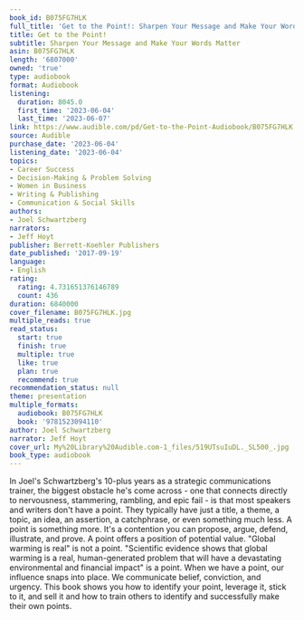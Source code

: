 ```yaml
---
book_id: B075FG7HLK
full_title: 'Get to the Point!: Sharpen Your Message and Make Your Words Matter'
title: Get to the Point!
subtitle: Sharpen Your Message and Make Your Words Matter
asin: B075FG7HLK
length: '6807000'
owned: 'true'
type: audiobook
format: Audiobook
listening:
  duration: 8045.0
  first_time: '2023-06-04'
  last_time: '2023-06-07'
link: https://www.audible.com/pd/Get-to-the-Point-Audiobook/B075FG7HLK
source: Audible
purchase_date: '2023-06-04'
listening_date: '2023-06-04'
topics:
- Career Success
- Decision-Making & Problem Solving
- Women in Business
- Writing & Publishing
- Communication & Social Skills
authors:
- Joel Schwartzberg
narrators:
- Jeff Hoyt
publisher: Berrett-Koehler Publishers
date_published: '2017-09-19'
language:
- English
rating:
  rating: 4.731651376146789
  count: 436
duration: 6840000
cover_filename: B075FG7HLK.jpg
multiple_reads: true
read_status:
  start: true
  finish: true
  multiple: true
  like: true
  plan: true
  recommend: true
recommendation_status: null
theme: presentation
multiple_formats:
  audiobook: B075FG7HLK
  book: '9781523094110'
author: Joel Schwartzberg
narrator: Jeff Hoyt
cover_url: My%20Library%20Audible.com-1_files/519UTsuIuDL._SL500_.jpg
book_type: audiobook
---
```

In Joel's Schwartzberg's 10-plus years as a strategic communications trainer, the biggest obstacle he's come across - one that connects directly to nervousness, stammering, rambling, and epic fail - is that most speakers and writers don't have a point. They typically have just a title, a theme, a topic, an idea, an assertion, a catchphrase, or even something much less.
A point is something more. It's a contention you can propose, argue, defend, illustrate, and prove. A point offers a position of potential value. "Global warming is real" is not a point. "Scientific evidence shows that global warming is a real, human-generated problem that will have a devastating environmental and financial impact" is a point. When we have a point, our influence snaps into place. We communicate belief, conviction, and urgency. This book shows you how to identify your point, leverage it, stick to it, and sell it and how to train others to identify and successfully make their own points.
